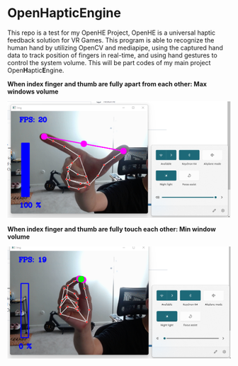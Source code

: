 # Open**H**aptic**E**ngine
This repo is a test for my OpenHE Project, OpenHE is a universal haptic feedback solution for VR Games. This program is able to recognize the human hand by utilizing OpenCV and mediapipe, using the captured hand data to track position of fingers in real-time, and using hand gestures to control the system volume. This will be part codes of my main project Open**H**aptic**E**ngine.

**When index finger and thumb are fully apart from each other: Max windows volume**

![When index finger and thumb are fully apart from each other: Max windows volumn](https://github.com/RyanPiao/OpenCV_Hand_Detection_Guesture_Control/blob/main/Screenshoots/max.png)

**When index finger and thumb are fully touch each other: Min window volume**

![When index finger and thumb are fully touch each other: Min window volumn](https://github.com/RyanPiao/OpenCV_Hand_Detection_Guesture_Control/blob/main/Screenshoots/min.png)
